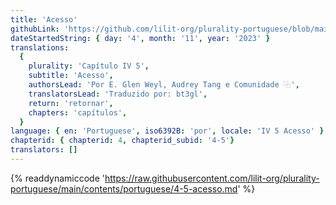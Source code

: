 ```yaml
---
title: 'Acesso'
githubLink: 'https://github.com/lilit-org/plurality-portuguese/blob/main/contents/portuguese/4-5-acesso.md'
dateStartedString: { day: '4', month: '11', year: '2023' }
translations:
  {
    plurality: 'Capítulo IV 5',
    subtitle: 'Acesso',
    authorsLead: 'Por E. Glen Weyl, Audrey Tang e Comunidade ⿻',
    translatorsLead: 'Traduzido por: bt3gl',
    return: 'retornar',
    chapters: 'capítulos',
  }
language: { en: 'Portuguese', iso6392B: 'por', locale: 'IV 5 Acesso' }
chapterid: { chapterid: 4, chapterid_subid: '4-5'}
translators: []
---
```

{% readdynamiccode 'https://raw.githubusercontent.com/lilit-org/plurality-portuguese/main/contents/portuguese/4-5-acesso.md' %} 